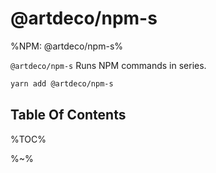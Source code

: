 # @artdeco/npm-s

%NPM: @artdeco/npm-s%

`@artdeco/npm-s` Runs NPM commands in series.

```sh
yarn add @artdeco/npm-s
```

## Table Of Contents

%TOC%

%~%